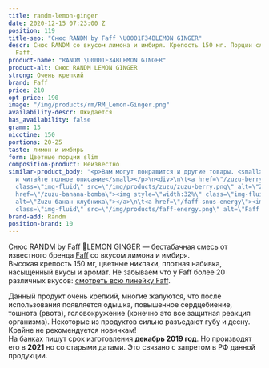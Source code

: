 ```yaml
---
title: randm-lemon-ginger
date: 2020-12-15 07:23:00 Z
position: 119
title-seo: "Снюс RANDM by Faff \U0001F34BLEMON GINGER"
descr: Снюс RANDM со вкусом лимона и имбиря. Крепость 150 мг. Порции слим. От бренда
  Faff.
product-name: "RANDM \U0001F34BLEMON GINGER"
product-alt: Снюс RANDM LEMON GINGER
strong: Очень крепкий
brand: Faff
price: 210
opt-price: 190
image: "/img/products/rm/RM_Lemon-Ginger.png"
availability-descr: Ожидается
has_availability: false
gramm: 13
nicotine: 150
portions: 20-25
taste: лимон и имбирь
form: Цветные порции slim
composition-product: Неизвестно
similar-product_body: "<p>Вам могут понравится и другие товары. <small>Жмите на картинки
  и читайте полное описание</small></p>\n<div>\n\t<a href=\"/zuzu-berry\"><img style=\"width:32%\"
  class=\"img-fluid\" src=\"/img/products/zuzu/zuzu-berry.png\" alt=\"Zuzu berry\"></a>\n\t<a
  href=\"/zuzu-banana-bomba\"><img style=\"width:32%\" class=\"img-fluid\" src=\"/img/products/zuzu/zuzu-bannana.png\"
  alt=\"Zuzu банан клубника\"></a>\n\t<a href=\"/faff-snus-energy\"><img style=\"width:32%\"
  class=\"img-fluid\" src=\"/img/products/faff-energy.png\" alt=\"Faff Energy снюс\"></a>\n</div>"
brand-add: Randm
position-brand: 10
---
```


Снюс RANDM by Faff 🍋LEMON GINGER — бестабачная смесь от известного бренда [Faff](/faff) со вкусом лимона и имбиря.<br>
Высокая крепость 150 мг, цветные никпаки, плотная набивка, насыщенный вкусы и аромат.
Не забываем что у Faff более 20 различных вкусов: [смотреть всю линейку Faff](/faff).

Данный продукт очень крепкий, многие жалуются, что после использования появляется одышка, повышенное сердцебиение, тошнота (рвота), головокружение (конечно это все защитная реакция организма). Некоторые из продуктов сильно разъедают губу и десну. Крайне не рекомендуется новичкам!<br>
На банках пишут срок изготовления **декабрь 2019 год**. Но производят его в **2021** но со старыми датами. Это связано с запретом в РФ данной продукции.
